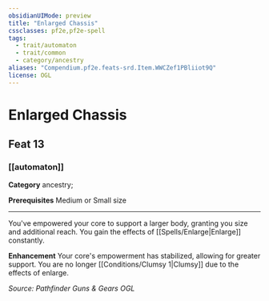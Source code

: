 ```yaml
---
obsidianUIMode: preview
title: "Enlarged Chassis"
cssclasses: pf2e,pf2e-spell
tags:
  - trait/automaton
  - trait/common
  - category/ancestry
aliases: "Compendium.pf2e.feats-srd.Item.WWCZef1PBliiot9Q"
license: OGL
---
```

# Enlarged Chassis
## Feat 13
### [[automaton]]

**Category** ancestry; 



**Prerequisites** Medium or Small size
* * *
You've empowered your core to support a larger body, granting you size and additional reach. You gain the effects of [[Spells/Enlarge|Enlarge]] constantly.

**Enhancement** Your core's empowerment has stabilized, allowing for greater support. You are no longer [[Conditions/Clumsy 1|Clumsy]] due to the effects of enlarge.

*Source: Pathfinder Guns & Gears*
*OGL*